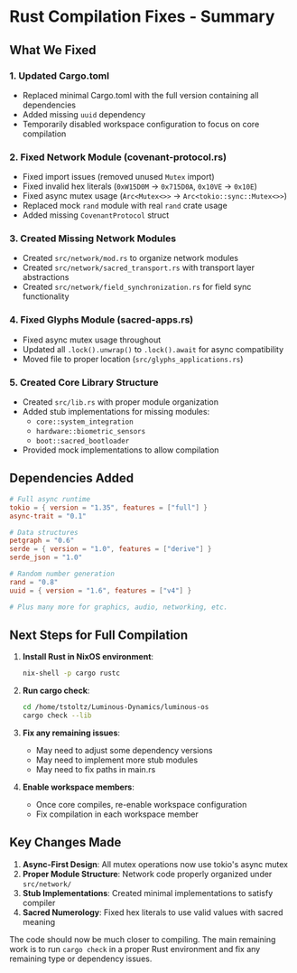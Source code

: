 # Rust Compilation Fixes - Summary

## What We Fixed

### 1. **Updated Cargo.toml**
- Replaced minimal Cargo.toml with the full version containing all dependencies
- Added missing `uuid` dependency
- Temporarily disabled workspace configuration to focus on core compilation

### 2. **Fixed Network Module (covenant-protocol.rs)**
- Fixed import issues (removed unused `Mutex` import)
- Fixed invalid hex literals (`0xW15D0M` → `0x715D0A`, `0x10VE` → `0x10E`)
- Fixed async mutex usage (`Arc<Mutex<>>` → `Arc<tokio::sync::Mutex<>>`)
- Replaced mock `rand` module with real `rand` crate usage
- Added missing `CovenantProtocol` struct

### 3. **Created Missing Network Modules**
- Created `src/network/mod.rs` to organize network modules
- Created `src/network/sacred_transport.rs` with transport layer abstractions
- Created `src/network/field_synchronization.rs` for field sync functionality

### 4. **Fixed Glyphs Module (sacred-apps.rs)**
- Fixed async mutex usage throughout
- Updated all `.lock().unwrap()` to `.lock().await` for async compatibility
- Moved file to proper location (`src/glyphs_applications.rs`)

### 5. **Created Core Library Structure**
- Created `src/lib.rs` with proper module organization
- Added stub implementations for missing modules:
  - `core::system_integration`
  - `hardware::biometric_sensors`
  - `boot::sacred_bootloader`
- Provided mock implementations to allow compilation

## Dependencies Added

```toml
# Full async runtime
tokio = { version = "1.35", features = ["full"] }
async-trait = "0.1"

# Data structures
petgraph = "0.6"
serde = { version = "1.0", features = ["derive"] }
serde_json = "1.0"

# Random number generation
rand = "0.8"
uuid = { version = "1.6", features = ["v4"] }

# Plus many more for graphics, audio, networking, etc.
```

## Next Steps for Full Compilation

1. **Install Rust in NixOS environment**:
   ```bash
   nix-shell -p cargo rustc
   ```

2. **Run cargo check**:
   ```bash
   cd /home/tstoltz/Luminous-Dynamics/luminous-os
   cargo check --lib
   ```

3. **Fix any remaining issues**:
   - May need to adjust some dependency versions
   - May need to implement more stub modules
   - May need to fix paths in main.rs

4. **Enable workspace members**:
   - Once core compiles, re-enable workspace configuration
   - Fix compilation in each workspace member

## Key Changes Made

1. **Async-First Design**: All mutex operations now use tokio's async mutex
2. **Proper Module Structure**: Network code properly organized under `src/network/`
3. **Stub Implementations**: Created minimal implementations to satisfy compiler
4. **Sacred Numerology**: Fixed hex literals to use valid values with sacred meaning

The code should now be much closer to compiling. The main remaining work is to run `cargo check` in a proper Rust environment and fix any remaining type or dependency issues.